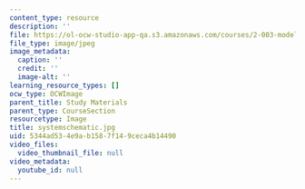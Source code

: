```yaml
---
content_type: resource
description: ''
file: https://ol-ocw-studio-app-qa.s3.amazonaws.com/courses/2-003-modeling-dynamics-and-control-i-spring-2005/5344ad534e9ab1587f149ceca4b14490_systemschematic.jpg
file_type: image/jpeg
image_metadata:
  caption: ''
  credit: ''
  image-alt: ''
learning_resource_types: []
ocw_type: OCWImage
parent_title: Study Materials
parent_type: CourseSection
resourcetype: Image
title: systemschematic.jpg
uid: 5344ad53-4e9a-b158-7f14-9ceca4b14490
video_files:
  video_thumbnail_file: null
video_metadata:
  youtube_id: null
---
```

